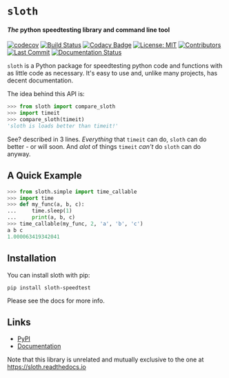 # `sloth`

#### *The* python speedtesting library and command line tool

[![codecov](https://codecov.io/gh/fluffykoalas/sloth/branch/dev/graph/badge.svg)](https://codecov.io/gh/fluffykoalas/sloth)
[![Build Status](https://dev.azure.com/FluffyKoalas/Sloth/_apis/build/status/fluffykoalas.sloth?branchName=dev)](https://dev.azure.com/FluffyKoalas/Sloth/_build/latest?definitionId=2&branchName=dev)
[![Codacy Badge](https://api.codacy.com/project/badge/Grade/3f46b1c00c674ce4b614be082c17ef5b)](https://www.codacy.com/gh/fluffykoalas/sloth?utm_source=github.com&amp;utm_medium=referral&amp;utm_content=fluffykoalas/sloth&amp;utm_campaign=Badge_Grade)
[![License: MIT](https://img.shields.io/badge/License-MIT-brightgreen.svg)](https://choosealicense.com/licenses/mit/)
[![Contributors](https://img.shields.io/github/contributors/fluffykoalas/sloth.svg)](https://github.com/fluffykoalas/sloth/pulse)
[![Last Commit](https://img.shields.io/github/last-commit/fluffykoalas/sloth.svg)](https://github.com/fluffykoalas/sloth/commits)
[![Documentation Status](https://readthedocs.org/projects/sloth-speedtest/badge/?version=latest)](https://sloth.fluffykoalas.org/en/latest/?badge=latest)

`sloth` is a Python package for speedtesting python code and functions with as little code as necessary.
It's easy to use and, unlike many projects, has decent documentation.

The idea behind this API is:

```python
>>> from sloth import compare_sloth
>>> import timeit
>>> compare_sloth(timeit)
'sloth is loads better than timeit!'
```

See? described in 3 lines. *Everything* that `timeit` can do, `sloth` can do better - or will soon. And *alot* of things 
`timeit` *can't* do `sloth` can do anyway.

## A Quick Example

```python
>>> from sloth.simple import time_callable
>>> import time
>>> def my_func(a, b, c):
...     time.sleep(1)
...     print(a, b, c)
>>> time_callable(my_func, 2, 'a', 'b', 'c')
a b c
1.000063419342041
```


## Installation

You can install sloth with pip:

```
pip install sloth-speedtest
```

Please see the docs for more info.

## Links

* [PyPI](https://pypi.org/project/sloth-speedtest)
* [Documentation](https://sloth.fluffykoalas.org)


Note that this library is unrelated and mutually exclusive to 
the one at https://sloth.readthedocs.io
